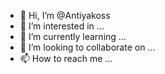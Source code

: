 - 👋 Hi, I’m @Antiyakoss
- 👀 I’m interested in ...
- 🌱 I’m currently learning ...
- 💞️ I’m looking to collaborate on ...
- 📫 How to reach me ...

<!---
Antiyakoss/Antiyakoss is a ✨ special ✨ repository because its `README.md` (this file) appears on your GitHub profile.
You can click the Preview link to take a look at your changes.
--->
